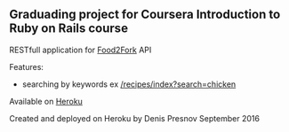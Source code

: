 ## Graduading project for Coursera Introduction to Ruby on Rails course

RESTfull application for [Food2Fork](food2fork.com/about/api) API

Features:
* searching by keywords ex [/recipes/index?search=chicken](https://denis-presnov-recipefinder.herokuapp.com/recipes/index?search=chicken)

Available on [Heroku](https://denis-presnov-recipefinder.herokuapp.com)

Created and deployed on Heroku by Denis Presnov 
September 2016
